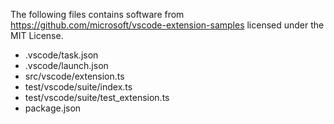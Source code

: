 The following files contains software from https://github.com/microsoft/vscode-extension-samples
licensed under the MIT License.

- .vscode/task.json
- .vscode/launch.json
- src/vscode/extension.ts
- test/vscode/suite/index.ts
- test/vscode/suite/test_extension.ts
- package.json
